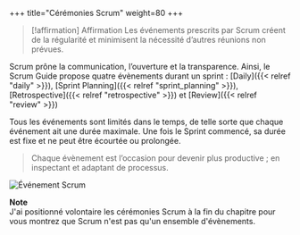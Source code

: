 +++
title="Cérémonies Scrum"
weight=80
+++
> [!affirmation] Affirmation
>  Les événements prescrits par Scrum créent de la régularité et minimisent la nécessité
>  d’autres réunions non prévues.

Scrum prône la communication, l’ouverture et la transparence. Ainsi, le Scrum Guide propose
quatre évènements durant un sprint : [Daily]({{< relref "daily" >}}), [Sprint Planning]({{< relref "sprint_planning" >}}), [Retrospective]({{< relref "retrospective" >}}) et [Review]({{< relref "review" >}})

Tous les événements sont limités dans le temps, de telle sorte que chaque événement ait une
durée maximale. Une fois le Sprint commencé, sa durée est fixe et ne peut être écourtée ou
prolongée.

> Chaque évènement est l’occasion pour devenir plus productive ; en inspectant et adaptant
de processus.

![Événement Scrum](scrum_events.png)

**Note**  
J'ai positionné volontaire les cérémonies Scrum à la fin du chapitre pour vous montrez que Scrum n'est pas qu'un ensemble d'évènements.
